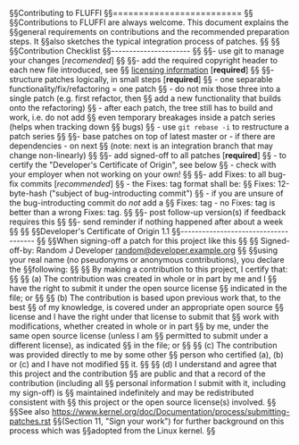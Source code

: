 <!---
Copyright 2017-2019 Siemens AG

Permission is hereby granted, free of charge, to any person obtaining a copy of this software and associated documentation files (the "Software"), to deal in the Software without restriction, including without limitation the rights to use, copy, modify, merge, publish, distribute, sublicense, and/or sell copies of the Software, and to permit persons to whom the Software is furnished to do so, subject to the following conditions:

The above copyright notice and this permission notice shall be included in all copies or substantial portions of the Software.

THE SOFTWARE IS PROVIDED "AS IS", WITHOUT WARRANTY OF ANY KIND, EXPRESS OR IMPLIED, INCLUDING BUT NOT LIMITED TO THE WARRANTIES OF MERCHANTABILITY, FITNESS FOR A PARTICULAR PURPOSE AND NONINFRINGEMENT. IN NO EVENT SHALL THE AUTHORS OR COPYRIGHT HOLDERS BE LIABLE FOR ANY CLAIM, DAMAGES OR OTHER LIABILITY, WHETHER IN AN ACTION OF CONTRACT, TORT OR OTHERWISE, ARISING FROM, OUT OF OR IN CONNECTION WITH THE SOFTWARE OR THE USE OR OTHER DEALINGS IN THE SOFTWARE.

Author(s): Abian Blome, Thomas Riedmaier
-->

§§Contributing to FLUFFI
§§=========================
§§
§§Contributions to FLUFFI are always welcome. This document explains the
§§general requirements on contributions and the recommended preparation steps. It
§§also sketches the typical integration process of patches.
§§
§§
§§Contribution Checklist
§§----------------------
§§
§§- use git to manage your changes [*recomended*]
§§
§§- add the required copyright header to each new file introduced, see
§§  [licensing information](LICENSING.md) [**required**]
§§
§§- structure patches logically, in small steps [**required**]
§§    - one separable functionality/fix/refactoring = one patch
§§    - do not mix those three into a single patch (e.g. first refactor, then
§§      add a new functionality that builds onto the refactoring)
§§    - after each patch, the tree still has to build and work, i.e. do not add
§§      even temporary breakages inside a patch series (helps when tracking down
§§      bugs)
§§    - use `git rebase -i` to restructure a patch series
§§
§§- base patches on top of latest master or - if there are dependencies - on next
§§  (note: next is an integration branch that may change non-linearly)
§§
§§- add signed-off to all patches [**required**]
§§    - to certify the "Developer's Certificate of Origin", see below
§§    - check with your employer when not working on your own!
§§
§§- add Fixes: to all bug-fix commits [*recommended*]
§§    - the Fixes: tag format shall be:
§§        Fixes: 12-byte-hash ("subject of bug-introducting commit")
§§    - if you are unsure of the bug-introducting commit do *not* add a
§§      Fixes: tag - no Fixes: tag is better than a wrong Fixes: tag.
§§
§§- post follow-up version(s) if feedback requires this
§§
§§- send reminder if nothing happened after about a week
§§
§§
§§Developer's Certificate of Origin 1.1
§§-------------------------------------
§§
§§When signing-off a patch for this project like this
§§
§§    Signed-off-by: Random J Developer <random@developer.example.org>
§§
§§using your real name (no pseudonyms or anonymous contributions), you declare the
§§following:
§§
§§    By making a contribution to this project, I certify that:
§§
§§        (a) The contribution was created in whole or in part by me and I
§§            have the right to submit it under the open source license
§§            indicated in the file; or
§§
§§        (b) The contribution is based upon previous work that, to the best
§§            of my knowledge, is covered under an appropriate open source
§§            license and I have the right under that license to submit that
§§            work with modifications, whether created in whole or in part
§§            by me, under the same open source license (unless I am
§§            permitted to submit under a different license), as indicated
§§            in the file; or
§§
§§        (c) The contribution was provided directly to me by some other
§§            person who certified (a), (b) or (c) and I have not modified
§§            it.
§§
§§        (d) I understand and agree that this project and the contribution
§§            are public and that a record of the contribution (including all
§§            personal information I submit with it, including my sign-off) is
§§            maintained indefinitely and may be redistributed consistent with
§§            this project or the open source license(s) involved.
§§
§§See also https://www.kernel.org/doc/Documentation/process/submitting-patches.rst
§§(Section 11, "Sign your work") for further background on this process which was
§§adopted from the Linux kernel.
§§
